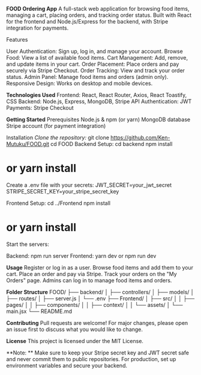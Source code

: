 **FOOD Ordering App**
A full-stack web application for browsing food items, managing a cart, placing orders, and tracking order status. Built with React for the frontend and Node.js/Express for the backend, with Stripe integration for payments.

Features

User Authentication: Sign up, log in, and manage your account.
Browse Food: View a list of available food items.
Cart Management: Add, remove, and update items in your cart.
Order Placement: Place orders and pay securely via Stripe Checkout.
Order Tracking: View and track your order status.
Admin Panel: Manage food items and orders (admin only).
Responsive Design: Works on desktop and mobile devices.

**Technologies Used**
Frontend: React, React Router, Axios, React Toastify, CSS
Backend: Node.js, Express, MongoDB, Stripe API
Authentication: JWT
Payments: Stripe Checkout

**Getting Started**
Prerequisites
Node.js & npm (or yarn)
MongoDB database
Stripe account (for payment integration)

Installation
_Clone the repository:_
git clone https://github.com/Ken-Mutuku/FOOD.git
cd FOOD
Backend Setup:
cd backend
npm install
# or yarn install

Create a .env file with your secrets:
JWT_SECRET=your_jwt_secret
STRIPE_SECRET_KEY=your_stripe_secret_key

Frontend Setup:
cd ../Frontend
npm install
# or yarn install

Start the servers:

Backend:
npm run server
Frontend:
yarn dev or npm run dev

**Usage**
Register or log in as a user.
Browse food items and add them to your cart.
Place an order and pay via Stripe.
Track your orders on the "My Orders" page.
Admins can log in to manage food items and orders.

**Folder Structure**
FOOD/
  ├── backend/
  │   ├── controllers/
  │   ├── models/
  │   ├── routes/
  │   ├── server.js
  │   └── .env
  ├── Frontend/
  │   ├── src/
  │   │   ├── pages/
  │   │   ├── components/
  │   │   ├── context/
  │   │   └── assets/
  │   └── main.jsx
  └── README.md
  
**Contributing**
Pull requests are welcome! For major changes, please open an issue first to discuss what you would like to change.

**License**
This project is licensed under the MIT License.

**Note:
**
Make sure to keep your Stripe secret key and JWT secret safe and never commit them to public repositories.
For production, set up environment variables and secure your backend.
